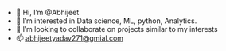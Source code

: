 - 👋 Hi, I’m @Abhijeet
- 👀 I’m interested in Data science, ML, python, Analytics.
- 💞️ I’m looking to collaborate on projects similar to my interests
- 📫 abhijeetyadav271@gmial.com

<!---
Abhijeet449jeet/Abhijeet449jeet is a ✨ special ✨ repository because its `README.md` (this file) appears on your GitHub profile.
You can click the Preview link to take a look at your changes.
--->
